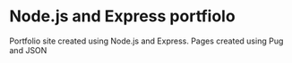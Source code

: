# Node.js and Express portfiolo
 Portfolio site created using Node.js and Express. Pages created using Pug and JSON
